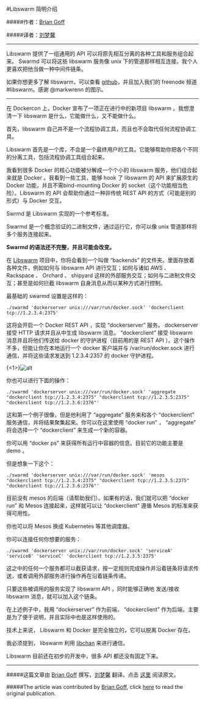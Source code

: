 #Libswarm 简明介绍

#####作者：[Brian Goff](https://twitter.com/cpuguy83)

#####译者：[刘梦馨](http://weibo.com/oilbeater)

***

Libswarm 提供了一组通用的 API 可以将原先相互分离的各种工具和服务组合起来。 Swarmd 可以将这些 libswarm 服务像 unix 下的管道那样相互连接。我个人更喜欢把他当做一种中间件链条。

如果你想更多了解 libswarm，可以查看 [github](https://github.com/docker/libswarm)，并且加入我们的 freenode 频道 #libswarm。感谢 @markwrenn 的图示。

----------

在 Dockercon 上，Docker 宣布了一项正在进行中的新项目 libswarm 。我想澄清一下 libswarm 是什么，它能做什么，又不能做什么。

首先，libswarm 自己并不是一个流程协调工具，而且也不会取代任何流程协调工具。

Libswarm 首先是一个库，不会是一个最终用户的工具。它能够帮助你把各个不同的分离工具，包括流程协调工具组合起来。

我看到很多 Docker 的核心功能被分解成一个个小的 libswarm 服务，他们组合起来就是 Docker 。我看到一些工具，能够 hook 了 libswarm 的 API 来扩展原生的 Docker 功能，并且不需bind-mounting Docker 的 socket（这个功能相当危险）。Libswarm 的 API 会帮助你通过一种非传统 REST API 的方式（可能是别的形式）与 Docker 交互。

Swrmd 是 Libswarm 实现的一个参考标准。

Swarmd 是一个概念验证的二进制文件，通过运行它，你可以像 unix 管道那样将多个服务连接起来。

**Swarmd 的语法还不完整，并且可能会改变。**

在 [Libswarm](https://www.github.com/docker/libswarm) 项目中，你将会看到一个叫做 “backends” 的文件夹。里面存放着各种文件，例如如何与 libswarm API 进行交互；如何与诸如 AWS 、 Rackspace 、 Orchard 、 shipyard 这样的外部服务交互；如何与二进制文件交互；甚至是如何拦截 libswarm 自身消息从而以某种方式进行控制。

最基础的 swarmd 设置是这样的：


    ./swarmd 'dockerserver unix:///var/run/docker.sock' 'dockerclient tcp://1.2.3.4:2375'

这将会开启一个 Docker REST API ，实现 “dockerserver” 服务。 dockerserver 接受 HTTP 请求并且从中生成 libswarm 消息。 “dockerclient” 接受 libswarm 消息并且将他们传送给 docker 的守护进程（目前用的是 REST API ）。这个操作不多，但能让你在本地运行一个 docker 客户端并与 /var/run/docker.sock 进行通信，并将这些请求发送到 1.2.3.4:2357 的 docker 守护进程。

{<1>}![alt](http://resource.docker.cn/techd-libswarm.png)

你也可以进行下面的操作：

    ./swarmd 'dockerserver unix:///var/run/docker.sock' 'aggregate "dockerclient tcp://1.2.3.4:2375" "dockerclient tcp://1.2.3.5:2375" "dockerclient tcp://1.2.3.6:2376"'

这和第一个例子很像，但是他利用了 “aggregate” 服务来和各个 “dockerclient” 服务通信，并将结果聚集起来。你可以在这里使用 “docker run” ， “aggregate” 将会选择一个 “dockerclient” 来生成一个新的容器。

你可以用 “docker ps” 来获得所有运行中容器的信息。目前它的功能主要是 demo 。

但是想象一下这个：

    ./swarmd 'dockerserver unix:///var/run/docker.sock' 'mesos "dockerclient tcp://1.2.3.4:2375" "dockerclient tcp://1.2.3.5:2375" "dockerclient tcp://1.2.3.6:2376"'

目前没有 mesos 的后端（请帮助我们）。如果有的话，我们就可以把 “docker run” 和 Mesos 连接起来，这样就可以让 “dockerclient” 遵循 Mesos 的标准来获得可用性。

你也可以将 Mesos 换成 Kubernetes 等其他调度器。

你可以连接任何你想要的服务：

    ./swarmd 'dockerserver unix://var/run/docker.sock' 'serviceA' 'serviceB' 'serviceC' 'dockerclient tcp://1.2.3.5:2375'

这之中的任何一个服务都可以截获请求，按一定规则完成操作并沿着链条将请求传送，或者调用外部服务进行操作再在沿着链条传递。

只要这些被调用的服务实现了 libswarm API ，同时能够正确地 发送/接收 libswarm 消息，就可以加入这个链条。

在上述例子中，我用 “dockerserver” 作为前端， “dockerclient” 作为后端，主要是为了便于说明，并且实际中也是这样使用的。

技术上来说， Libswarm 和 Docker 是完全独立的，它可以脱离 Docker 存在。

我必须提到， libswarm 利用 [libchan](https://www.github.com/docker/libchan) 来进行通信。

Libswarm 目前还在初步的开发中，很多 API 都还没有固定下来。

***

#####这篇文章由 [Brian Goff](https://twitter.com/cpuguy83) 撰写，[刘梦馨](http://weibo.com/oilbeater) 翻译。点击 [这里](http://www.tech-d.net/2014/07/03/libswarm/) 阅读原文。

#####The article was contributed by [Brian Goff](https://twitter.com/cpuguy83), click [here](http://www.tech-d.net/2014/07/03/libswarm/) to read the original publication.
